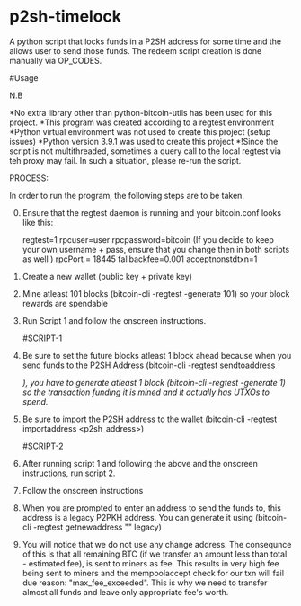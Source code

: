# p2sh-timelock
A python script that locks funds in a P2SH address for some time and the allows user to send those funds. The redeem script creation is done manually via OP_CODES.

#Usage

N.B 

*No extra library other than python-bitcoin-utils has been used for this project.
*This program was created according to a regtest environment
*Python virtual environment was not used to create this project (setup issues)
*Python version 3.9.1 was used to create this project
*!Since the script is not multithreaded, sometimes a query call to the local regtest via teh proxy may fail. In such a situation,
  please re-run the script.


PROCESS:

In order to run the program, the following steps are to be taken.

0. Ensure that the regtest daemon is running and your bitcoin.conf looks like this:

    regtest=1
    rpcuser=user
    rpcpassword=bitcoin  (If you decide to keep your own username + pass, ensure that you change then in both scripts as well )
    rpcPort = 18445
    fallbackfee=0.001
    acceptnonstdtxn=1

1. Create a new wallet (public key + private key)
2. Mine atleast 101 blocks (bitcoin-cli -regtest -generate 101) so your block rewards are spendable
3. Run Script 1 and follow the onscreen instructions.
    
    #SCRIPT-1

4. Be sure to set the future blocks atleast 1 block ahead because when you send funds to the P2SH Address (bitcoin-cli -regtest sendtoaddress <address> <BTC>), you
   have to generate atleast 1 block (bitcoin-cli -regtest -generate 1) so the transaction funding it is mined and it actually has UTXOs to spend.
5. Be sure to import the P2SH address to the wallet (bitcoin-cli -regtest importaddress <p2sh_address>)

    #SCRIPT-2

6. After running script 1 and following the above and the onscreen instructions, run script 2.
7. Follow the onscreen instructions
8. When you are prompted to enter an address to send the funds to, this address is a legacy P2PKH address.
   You can generate it using (bitcoin-cli -regtest getnewaddress "" legacy)
9. You will notice that we do not use any change address. The consequnce of this is that all remaining BTC (if we transfer an amount less than total - estimated fee),
   is sent to miners as fee. This results in very high fee being sent to miners and the mempoolaccept check for our txn will fail due reason: "max_fee_exceeded".
   This is why we need to transfer almost all funds and leave only appropriate fee's worth.


